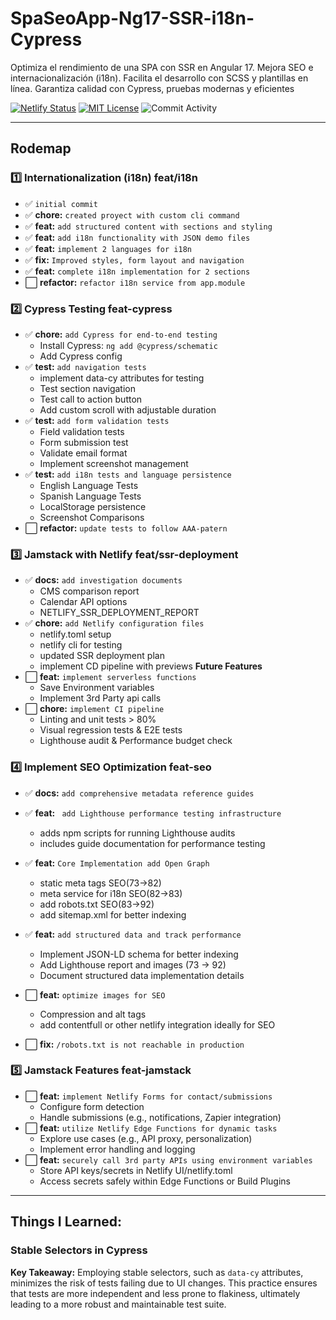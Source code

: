 # SpaSeoApp-Ng17-SSR-i18n-Cypress

Optimiza el rendimiento de una SPA con SSR en Angular 17. Mejora SEO e internacionalización (i18n). Facilita el desarrollo con SCSS y plantillas en línea. Garantiza calidad con Cypress, pruebas modernas y eficientes

[![Netlify Status](https://api.netlify.com/api/v1/badges/b103db3a-b672-4475-9710-9a81e982c79d/deploy-status)](https://app.netlify.com/sites/spa-seo-ssr/deploys)
[![MIT License](https://img.shields.io/badge/license-MIT-green.svg)](https://opensource.org/licenses/MIT)
![Commit Activity](https://img.shields.io/github/commit-activity/m/arlandmv/SpaSeoApp-Ng17-SSR-i18n-Cypress.svg)

<!--![Build Status](https://github.com/arlandmv/SpaSeoApp-Ng17-SSR-i18n-Cypress/actions/workflows/<workflow-file>/badge.svg)-->

<!--
[![Coverage Status](https://coveralls.io/repos/github/<username>/<repository>/badge.svg?branch=main)](https://coveralls.io/github/<username>/<repository>?branch=main)
-->

---

## Rodemap

### 1️⃣ Internationalization (i18n) feat/i18n

- ✅ `initial commit`
- ✅ **chore:** `created proyect with custom cli command`
- ✅ **feat:** `add structured content with sections and styling`
- ✅ **feat:** `add i18n functionality with JSON demo files`
- ✅ **feat:** `implement 2 languages for i18n`
- ✅ **fix:** `Improved styles, form layout and navigation`
- ✅ **feat:** `complete i18n implementation for 2 sections`
- ⬜️ **refactor:** `refactor i18n service from app.module`

### 2️⃣ Cypress Testing feat-cypress

- ✅ **chore:** `add Cypress for end-to-end testing`
  - Install Cypress: `ng add @cypress/schematic`
  - Add Cypress config
- ✅ **test:** `add navigation tests`
  - implement data-cy attributes for testing
  - Test section navigation
  - Test call to action button
  - Add custom scroll with adjustable duration
- ✅ **test:** `add form validation tests`
  - Field validation tests
  - Form submission test
  - Validate email format
  - Implement screenshot management
- ✅ **test:** `add i18n tests and language persistence`
  - English Language Tests
  - Spanish Language Tests
  - LocalStorage persistence
  - Screenshot Comparisons
- ⬜️ **refactor:** `update tests to follow AAA-patern`

### 3️⃣ Jamstack with Netlify feat/ssr-deployment

- ✅ **docs:** `add investigation documents`
  - CMS comparison report
  - Calendar API options
  - NETLIFY_SSR_DEPLOYMENT_REPORT
- ✅ **chore:** `add Netlify configuration files`
  - netlify.toml setup
  - netlify cli for testing
  - updated SSR deployment plan
  - implement CD pipeline with previews
    **Future Features**
- ⬜️ **feat:** `implement serverless functions`
  - Save Environment variables
  - Implement 3rd Party api calls
- ⬜️ **chore:** `implement CI pipeline`
  - Linting and unit tests > 80%
  - Visual regression tests & E2E tests
  - Lighthouse audit & Performance budget check

### 4️⃣ Implement SEO Optimization feat-seo

- ✅ **docs:** `add comprehensive metadata reference guides`
- ✅ **feat:** ` add Lighthouse performance testing infrastructure`
  - adds npm scripts for running Lighthouse audits
  - includes guide documentation for performance testing
- ✅ **feat:** `Core Implementation add Open Graph`

  - static meta tags SEO(73->82)
  - meta service for i18n SEO(82->83)
  - add robots.txt SEO(83->92)
  - add sitemap.xml for better indexing

- ✅ **feat:** `add structured data and track performance`

  - Implement JSON-LD schema for better indexing
  - Add Lighthouse report and images (73 -> 92)
  - Document structured data implementation details

- ⬜️ **feat:** `optimize images for SEO`
  - Compression and alt tags
  - add contentfull or other netlify integration ideally for SEO
- ⬜️ **fix:** `/robots.txt is not reachable in production`

### 5️⃣ Jamstack Features feat-jamstack

- ⬜️ **feat:** `implement Netlify Forms for contact/submissions`
  - Configure form detection
  - Handle submissions (e.g., notifications, Zapier integration)
- ⬜️ **feat:** `utilize Netlify Edge Functions for dynamic tasks`
  - Explore use cases (e.g., API proxy, personalization)
  - Implement error handling and logging
- ⬜️ **feat:** `securely call 3rd party APIs using environment variables`
  - Store API keys/secrets in Netlify UI/netlify.toml
  - Access secrets safely within Edge Functions or Build Plugins

<!--

  ```
- ⬜️ **feat:** `i18n metadata support`
  ```typescript
  // Planned multilingual metadata
  this.meta.updateTag({
    name: 'description',
    content: this.translate.instant('META.DESCRIPTION')
  });
  ```
-->

---

## Things I Learned:

### Stable Selectors in Cypress

**Key Takeaway:** Employing stable selectors, such as `data-cy` attributes, minimizes the risk of tests failing due to UI changes. This practice ensures that tests are more independent and less prone to flakiness, ultimately leading to a more robust and maintainable test suite.

<!--
### Things I Learned: meta tags from ssr


https://github.com/ArlandMv/SpaSeoApp-Ng17-SSR-i18n-Cypress/pull/4#issuecomment-2767773084

✅ Deploy Preview for spa-seo-ssr ready!
Name	Link
🔨 Latest commit	756af04
🔍 Latest deploy log	https://app.netlify.com/sites/spa-seo-ssr/deploys/67eb3d36198ad20008cd7b6d
😎 Deploy Preview	https://deploy-preview-4--spa-seo-ssr.netlify.app
📱 Preview on mobile
Toggle QR Code...


QR Code

Use your smartphone camera to open QR code link.

-->

